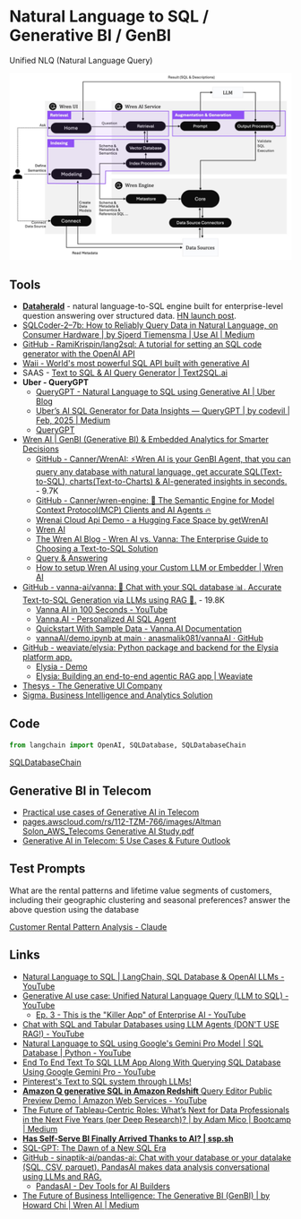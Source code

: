 # Natural Language to SQL / Generative BI / GenBI

Unified NLQ (Natural Language Query)

![WrenAI GenBI Architecture](../../media/Screenshot%202025-08-01%20at%207.46.43%20PM.jpg)

## Tools

- [**Dataherald**](https://github.com/Dataherald/dataherald) - natural language-to-SQL engine built for enterprise-level question answering over structured data. [HN launch post](https://news.ycombinator.com/item?id=37240363).
- [SQLCoder-2–7b: How to Reliably Query Data in Natural Language, on Consumer Hardware | by Sjoerd Tiemensma | Use AI | Medium](https://medium.com/use-ai/sqlcoder-2-7b-how-to-reliably-query-data-in-natural-language-on-consumer-hardware-cb352a3cf3ab)
- [GitHub - RamiKrispin/lang2sql: A tutorial for setting an SQL code generator with the OpenAI API](https://github.com/RamiKrispin/lang2sql)
- [Waii - World's most powerful SQL API built with generative AI](https://www.waii.ai/)
- SAAS - [Text to SQL & AI Query Generator \| Text2SQL.ai](https://www.text2sql.ai/)
- **Uber - QueryGPT**
	- [QueryGPT - Natural Language to SQL using Generative AI \| Uber Blog](https://www.uber.com/en-IN/blog/query-gpt/)
	- [Uber’s AI SQL Generator for Data Insights — QueryGPT \| by codevil \| Feb, 2025 \| Medium](https://medium.com/@bilosantonela1996/ubers-ai-sql-generator-for-data-insights-querygpt-090a82bd42a7)
	- [QueryGPT](https://querygpt.xyz/)
- [Wren AI \| GenBI (Generative BI) & Embedded Analytics for Smarter Decisions](https://getwren.ai/)
	- [GitHub - Canner/WrenAI: ⚡️Wren AI is your GenBI Agent, that you can query any database with natural language, get accurate SQL(Text-to-SQL), charts(Text-to-Charts) & AI-generated insights in seconds.](https://github.com/Canner/WrenAI) - 9.7K
	- [GitHub - Canner/wren-engine: 🤖 The Semantic Engine for Model Context Protocol(MCP) Clients and AI Agents 🔥](https://github.com/Canner/wren-engine)
	- [Wrenai Cloud Api Demo - a Hugging Face Space by getWrenAI](https://huggingface.co/spaces/getWrenAI/wrenai-cloud-api-demo)
	- [Wren AI](https://docs.getwren.ai/oss/overview/cloud_vs_self_host)
	- [The Wren AI Blog - Wren AI vs. Vanna: The Enterprise Guide to Choosing a Text-to-SQL Solution](https://getwren.ai/post/wren-ai-vs-vanna-the-enterprise-guide-to-choosing-a-text-to-sql-solution)
	- [Query & Answering](https://wrenai.readme.io/reference/sql-generation)
	- [How to setup Wren AI using your Custom LLM or Embedder \| Wren AI](https://docs.getwren.ai/oss/ai_service/guide/custom_llm)
- [GitHub - vanna-ai/vanna: 🤖 Chat with your SQL database 📊. Accurate Text-to-SQL Generation via LLMs using RAG 🔄.](https://github.com/vanna-ai/vanna) - 19.8K
	- [Vanna AI in 100 Seconds - YouTube](https://www.youtube.com/watch?v=MR8t1egprjs&ab_channel=VannaAI)
	- [Vanna.AI - Personalized AI SQL Agent](https://vanna.ai/)
	- [Quickstart With Sample Data - Vanna.AI Documentation](https://vanna.ai/docs/app/)
	- [vannaAI/demo.ipynb at main · anasmalik081/vannaAI · GitHub](https://github.com/anasmalik081/vannaAI/blob/main/demo.ipynb)
- [GitHub - weaviate/elysia: Python package and backend for the Elysia platform app.](https://github.com/weaviate/elysia)
	- [Elysia - Demo](https://elysia.weaviate.io/)
	- [Elysia: Building an end-to-end agentic RAG app \| Weaviate](https://weaviate.io/blog/elysia-agentic-rag)
- [Thesys - The Generative UI Company](https://www.thesys.dev/)
- [Sigma. Business Intelligence and Analytics Solution](https://www.sigmacomputing.com/)

## Code

```python
from langchain import OpenAI, SQLDatabase, SQLDatabaseChain
```

[SQLDatabaseChain](https://h3manth.com/notes/SQLDatabaseChain/)

## Generative BI in Telecom

- [Practical use cases of Generative AI in Telecom](https://www.linkedin.com/pulse/practical-use-cases-generative-ai-telecom-n-ix-6s2gf/)
- [pages.awscloud.com/rs/112-TZM-766/images/Altman Solon\_AWS\_Telecoms Generative AI Study.pdf](https://pages.awscloud.com/rs/112-TZM-766/images/Altman%20Solon_AWS_Telecoms%20Generative%20AI%20Study.pdf)
- [Generative AI in Telecom: 5 Use Cases & Future Outlook](https://binmile.com/blog/generative-ai-in-telecom-industry/)

## Test Prompts

What are the rental patterns and lifetime value segments of customers, including their geographic clustering and seasonal preferences? answer the above question using the database

[Customer Rental Pattern Analysis - Claude](https://claude.ai/share/b7f21248-22df-446a-847e-26916b4cdff6)

## Links

- [Natural Language to SQL | LangChain, SQL Database & OpenAI LLMs - YouTube](https://www.youtube.com/watch?v=w-eTS8YlbZ4)
- [Generative AI use case: Unified Natural Language Query (LLM to SQL) - YouTube](https://www.youtube.com/playlist?list=PL-pTHQz4RcBbJbifxCcJp6pJocNj1Dmfp)
    - [Ep. 3 - This is the "Killer App" of Enterprise AI - YouTube](https://www.youtube.com/watch?v=zuLxXDdEVEE)
- [Chat with SQL and Tabular Databases using LLM Agents (DON'T USE RAG!) - YouTube](https://www.youtube.com/watch?v=ZtltjSjFPDg)
- [Natural Language to SQL using Google's Gemini Pro Model | SQL Database | Python - YouTube](https://www.youtube.com/watch?v=NUbYDCqojew)
- [End To End Text To SQL LLM App Along With Querying SQL Database Using Google Gemini Pro - YouTube](https://www.youtube.com/watch?v=wFdFLWc-W4k)
- [Pinterest's Text to SQL system through LLMs!](https://mlops.substack.com/p/pinterests-text-to-sql-system-through)
- [**Amazon Q generative SQL in Amazon Redshift** Query Editor Public Preview Demo | Amazon Web Services - YouTube](https://www.youtube.com/watch?v=4N9IplToB-w)
- [The Future of Tableau-Centric Roles: What’s Next for Data Professionals in the Next Five Years (per Deep Research)? \| by Adam Mico \| Bootcamp \| Medium](https://medium.com/design-bootcamp/the-future-of-tableau-centric-roles-whats-next-for-data-professionals-in-the-next-five-years-per-e48295af2eaf)
- **[Has Self-Serve BI Finally Arrived Thanks to AI? \| ssp.sh](https://www.ssp.sh/blog/self-service-bi-ai/)**
- [SQL-GPT: The Dawn of a New SQL Era](https://fractal.ai/article/the-dawn-of-a-new-sql-era)
- [GitHub - sinaptik-ai/pandas-ai: Chat with your database or your datalake (SQL, CSV, parquet). PandasAI makes data analysis conversational using LLMs and RAG.](https://github.com/sinaptik-ai/pandas-ai)
	- [PandasAI - Dev Tools for AI Builders](https://pandas-ai.com/)
- [The Future of Business Intelligence: The Generative BI (GenBI) \| by Howard Chi \| Wren AI \| Medium](https://medium.com/wrenai/the-future-of-business-intelligence-the-generative-bi-genbi-d5c18371a45f)
